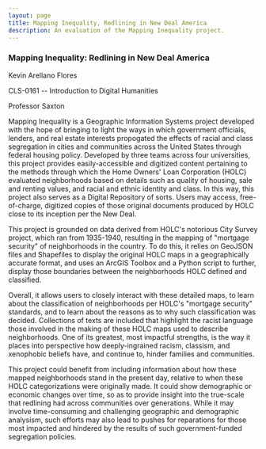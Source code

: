 ```yaml
---
layout: page
title: Mapping Inequality, Redlining in New Deal America
description: An evaluation of the Mapping Inequality project.
---
```


### Mapping Inequality: Redlining in New Deal America
Kevin Arellano Flores

CLS-0161 -- Introduction to Digital Humanities

Professor Saxton

Mapping Inequality is a Geographic Information Systems project developed with the hope of bringing to light the ways in which government officials, lenders, and real estate interests propogated the effects of racial and class segregation in cities and communities across the United States through federal housing policy. Developed by three teams across four universities, this project provides easily-accessible and digitized content pertaining to the methods through which the Home Owners' Loan Corporation (HOLC) evaluated neighborhoods based on details such as quality of housing, sale and renting values, and racial and ethnic identity and class. In this way, this project also serves as a Digital Repository of sorts. Users may access, free-of-charge, digitized copies of those original documents produced by HOLC close to its inception per the New Deal.

This project is grounded on data derived from HOLC's notorious City Survey project, which ran from 1935-1940, resulting in the mapping of "mortgage security" of neighborhoods in the country. To do this, it relies on GeoJSON files and Shapefiles to display the original HOLC maps in a geographically accurate format, and uses an ArcGIS Toolbox and a Python script to further, display those boundaries between the neighborhoods HOLC defined and classified. 

Overall, it allows users to closely interact with these detailed maps, to learn about the classification of neighborhoods per HOLC's "mortgage security" standards, and to learn about the reasons as to why such classification was decided. Collections of texts are included that highlight the racist language those involved in the making of these HOLC maps used to describe neighborhoods. One of its greatest, most impactful strengths, is the way it places into perspective how deeply-ingrained racism, classism, and xenophobic beliefs have, and continue to, hinder families and communities. 

This project could benefit from including information about how these mapped neighborhoods stand in the present day, relative to when these HOLC categorizations were originally made. It could show demographic or economic changes over time, so as to provide insight into the true-scale that redlining had across communities over generations. While it may involve time-consuming and challenging geographic and demographic analysism, such efforts may also lead to pushes for reparations for those most impacted and hindered by the results of such government-funded segregation policies.
